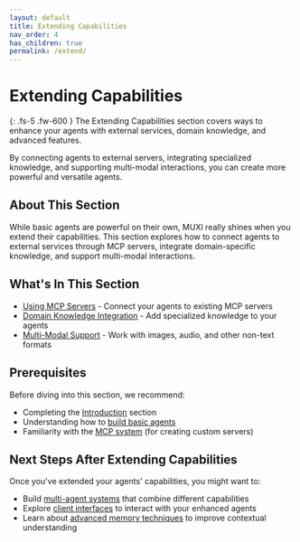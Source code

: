 ```yaml
---
layout: default
title: Extending Capabilities
nav_order: 4
has_children: true
permalink: /extend/
---
```


# Extending Capabilities

{: .fs-5 .fw-600 }
The Extending Capabilities section covers ways to enhance your agents with external services, domain knowledge, and advanced features.

By connecting agents to external servers, integrating specialized knowledge, and supporting multi-modal interactions, you can create more powerful and versatile agents.

## About This Section

While basic agents are powerful on their own, MUXI really shines when you extend their capabilities. This section explores how to connect agents to external services through MCP servers, integrate domain-specific knowledge, and support multi-modal interactions.

## What's In This Section

- [Using MCP Servers](../extend/mcp) - Connect your agents to existing MCP servers
- [Domain Knowledge Integration](../extend/domain-knowledge) - Add specialized knowledge to your agents
- [Multi-Modal Support](../extend/multi-modal) - Work with images, audio, and other non-text formats

## Prerequisites

Before diving into this section, we recommend:
- Completing the [Introduction](../intro/) section
- Understanding how to [build basic agents](../agents/simple)
- Familiarity with the [MCP system](../technical/mcp/fundamentals) (for creating custom servers)

## Next Steps After Extending Capabilities

Once you've extended your agents' capabilities, you might want to:
- Build [multi-agent systems](../agents/multi-agent) that combine different capabilities
- Explore [client interfaces](../clients/) to interact with your enhanced agents
- Learn about [advanced memory techniques](../technical/memory/buffer) to improve contextual understanding
